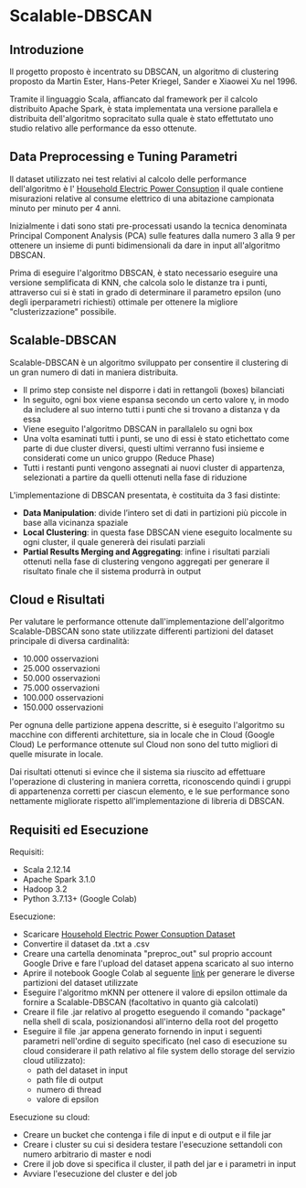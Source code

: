 
# Scalable-DBSCAN



## Introduzione

Il progetto proposto è incentrato su DBSCAN, un algoritmo di clustering proposto
da Martin Ester, Hans-Peter Kriegel, Sander e Xiaowei Xu nel 1996.

Tramite il linguaggio Scala, affiancato dal framework per il calcolo distribuito Apache Spark,
è stata implementata una versione parallela e distribuita dell'algoritmo sopracitato sulla quale è stato 
effettutato uno studio relativo alle performance da esso ottenute.



## Data Preprocessing e Tuning Parametri
Il dataset utilizzato nei test relativi al calcolo delle performance dell'algoritmo
è l' [Household Electric Power Consuption](https://www.kaggle.com/uciml/electric-power-consumption-data-set)
il quale contiene misurazioni relative al consume elettrico di una abitazione campionata minuto per minuto per 4 anni.

Inizialmente i dati sono stati pre-processati usando la tecnica denominata Principal Component Analysis (PCA) sulle features 
dalla numero 3 alla 9 per ottenere un insieme di punti bidimensionali da dare in input all'algoritmo DBSCAN.

Prima di eseguire l'algoritmo DBSCAN, è stato necessario eseguire una versione semplificata di KNN, che calcola solo le distanze tra i punti, 
attraverso cui si è stati in grado di determinare il parametro epsilon (uno degli iperparametri richiesti) ottimale per ottenere la migliore "clusterizzazione" possibile.

## Scalable-DBSCAN
Scalable-DBSCAN è un algoritmo sviluppato per consentire il clustering di un
gran numero di dati in maniera distribuita.

- Il primo step consiste nel disporre i dati in rettangoli (boxes) bilanciati
- In seguito, ogni box viene espansa secondo un certo valore γ, in modo da includere al suo interno tutti i punti che si trovano a distanza γ da essa
- Viene eseguito l'algoritmo DBSCAN in parallalelo su ogni box
- Una volta esaminati tutti i punti, se uno di essi è stato etichettato come parte di due cluster diversi, questi ultimi verranno fusi insieme e considerati come un unico gruppo (Reduce Phase)
- Tutti i restanti punti vengono assegnati ai nuovi cluster di appartenza,
selezionati a partire da quelli ottenuti nella fase di riduzione

L'implementazione di DBSCAN presentata, è costituita da 3 fasi distinte:
- **Data Manipulation**: divide l’intero set di dati in partizioni più piccole in base alla vicinanza spaziale
- **Local Clustering**: in questa fase DBSCAN viene eseguito localmente su ogni cluster, il quale genererà dei risulati parziali
- **Partial Results Merging and Aggregating**: infine i risultati parziali ottenuti nella fase di clustering vengono aggregati per generare il risultato finale che il sistema produrrà in output

## Cloud e Risultati
Per valutare le performance ottenute dall'implementazione dell'algoritmo Scalable-DBSCAN sono state utilizzate differenti partizioni del dataset principale di diversa cardinalità:

- 10.000 osservazioni
- 25.000 osservazioni
- 50.000 osservazioni
- 75.000 osservazioni
- 100.000 osservazioni
- 150.000 osservazioni

Per ognuna delle partizione appena descritte, si è eseguito l'algoritmo su macchine con differenti architetture, sia in locale che in Cloud (Google Cloud)
Le performance ottenute sul Cloud non sono del tutto migliori di quelle misurate in locale.

Dai risultati ottenuti si evince che il sistema sia riuscito ad effettuare l'operazione di clustering in maniera corretta,
riconoscendo quindi i gruppi di appartenenza corretti per ciascun elemento, 
e le sue performance sono nettamente migliorate rispetto all'implementazione di libreria di DBSCAN.

## Requisiti ed Esecuzione
Requisiti:
- Scala 2.12.14
- Apache Spark 3.1.0
- Hadoop 3.2
- Python 3.7.13+ (Google Colab)

Esecuzione: 
- Scaricare  [Household Electric Power Consuption Dataset](https://www.kaggle.com/uciml/electric-power-consumption-data-set) 
- Convertire il dataset da .txt a .csv
- Creare una cartella denominata "preproc_out" sul proprio account Google Drive e fare l'upload del dataset appena scaricato al suo interno
- Aprire il notebook Google Colab al seguente [link](https://colab.research.google.com/drive/1E_QJMsbXoVeEupGUB3vLZ28tWC1qybqQ#scrollTo=kfKXKjYkEWdF) per generare le diverse partizioni del dataset utilizzate
- Eseguire l'algoritmo mKNN per ottenere il valore di epsilon ottimale da fornire a Scalable-DBSCAN (facoltativo in quanto già calcolati)
- Creare il file .jar relativo al progetto eseguendo il comando "package" nella shell di scala, posizionandosi all'interno della root del progetto
- Eseguire il file .jar appena generato fornendo in input i seguenti parametri nell'ordine di seguito specificato (nel caso di esecuzione su cloud considerare il path relativo al file system dello storage del servizio cloud utilizzato): 
  - path del dataset in input
  - path file di output
  - numero di thread 
  - valore di epsilon


Esecuzione su cloud:
- Creare un bucket che contenga i file di input e di output e il file jar 
- Creare i cluster su cui si desidera testare l'esecuzione settandoli con numero arbitrario di master e nodi
- Crere il job dove si specifica il cluster, il path del jar e i parametri in input
- Avviare l'esecuzione del cluster e del job 
